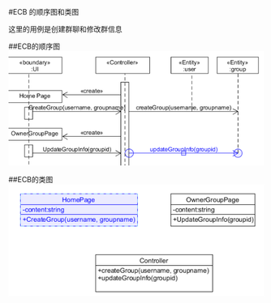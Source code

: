#ECB 的顺序图和类图

这里的用例是创建群聊和修改群信息

##ECB的顺序图
![ECB的顺序图](https://github.com/SYSU703/Dashboard/blob/master/images/ECB%E7%9A%84%E9%A1%BA%E5%BA%8F%E5%9B%BE.png)

##ECB的类图
![ECB的类图](https://github.com/SYSU703/Dashboard/blob/master/images/ECB%E7%9A%84%E7%B1%BB%E5%9B%BE.png)